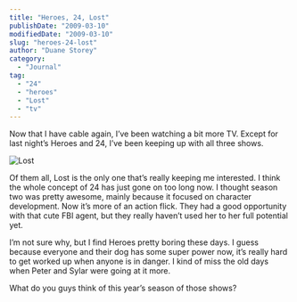 ```yaml
---
title: "Heroes, 24, Lost"
publishDate: "2009-03-10"
modifiedDate: "2009-03-10"
slug: "heroes-24-lost"
author: "Duane Storey"
category:
  - "Journal"
tag:
  - "24"
  - "heroes"
  - "Lost"
  - "tv"
---
```


Now that I have cable again, I’ve been watching a bit more TV. Except for last night’s Heroes and 24, I’ve been keeping up with all three shows.

![Lost](_images/heroes-24-lost-1.jpg)

Of them all, Lost is the only one that’s really keeping me interested. I think the whole concept of 24 has just gone on too long now. I thought season two was pretty awesome, mainly because it focused on character development. Now it’s more of an action flick. They had a good opportunity with that cute FBI agent, but they really haven’t used her to her full potential yet.

I’m not sure why, but I find Heroes pretty boring these days. I guess because everyone and their dog has some super power now, it’s really hard to get worked up when anyone is in danger. I kind of miss the old days when Peter and Sylar were going at it more.

What do you guys think of this year’s season of those shows?